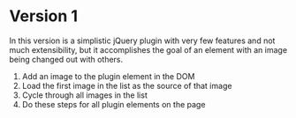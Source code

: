 # Version 1

In this version is a simplistic jQuery plugin with very few features and not much extensibility, but it accomplishes the goal of an element with an image being changed out with others.

1. Add an image to the plugin element in the DOM
2. Load the first image in the list as the source of that image
3. Cycle through all images in the list
4. Do these steps for all plugin elements on the page